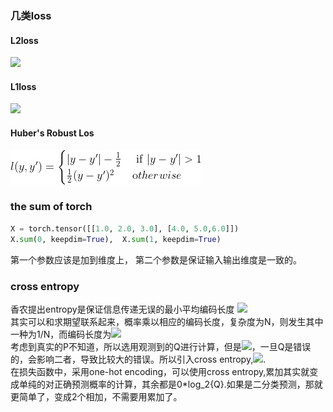 ### 几类loss
####  L2loss
![](http://latex.codecogs.com/svg.latex?l(y,y')=\frac{1}{2}(y-y')^2)
#### L1loss
![](http://latex.codecogs.com/svg.latex?l(y,y')=|y-y'|)
#### Huber's Robust Los
![robust loss](https://github.com/pipiyea287/ubuntu_git_file/blob/main/picture/robust%20loss.gif)
### the sum of torch
```python
X = torch.tensor([[1.0, 2.0, 3.0], [4.0, 5.0,6.0]])
X.sum(0, keepdim=True),  X.sum(1, keepdim=True)
```  
第一个参数应该是加到维度上， 第二个参数是保证输入输出维度是一致的。
### cross entropy
香农提出entropy是保证信息传递无误的最小平均编码长度
![](http://latex.codecogs.com/svg.latex?entropy=-\sum_{i}{P(i)\log_2{P(i)})  
其实可以和求期望联系起来，概率乘以相应的编码长度，复杂度为N，则发生其中一种为1/N，而编码长度为![](http://latex.codecogs.com/svg.latex?\log_2{N}=\log_2{\frac{1}{P}=-\log_2{P(i))  
考虑到真实的P不知道，所以选用观测到的Q进行计算，但是![](http://latex.codecogs.com/svg.latex?entropy=-\sum_{i}{Q(i)\log_2{Q(i)})，一旦Q是错误的，会影响二者，导致比较大的错误。所以引入cross entropy,![](http://latex.codecogs.com/svg.latex?crossentropy=-\sum_{i}{P(i)\log_2{Q(i)}).  
在损失函数中，采用one-hot encoding，可以使用cross entropy,累加其实就变成单纯的对正确预测概率的计算，其余都是0\*log_2{Q}.如果是二分类预测，那就更简单了，变成2个相加，不需要用累加了。

